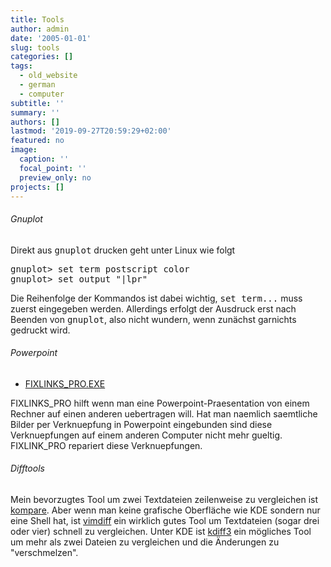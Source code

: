 ```yaml
---
title: Tools
author: admin
date: '2005-01-01'
slug: tools
categories: []
tags:
  - old_website
  - german
  - computer
subtitle: ''
summary: ''
authors: []
lastmod: '2019-09-27T20:59:29+02:00'
featured: no
image:
  caption: ''
  focal_point: ''
  preview_only: no
projects: []
---
```

<h6>Gnuplot</h6>
<p>Direkt aus <tt>gnuplot</tt> drucken geht unter Linux wie folgt</p>
<pre>
gnuplot> set term postscript color
gnuplot> set output "|lpr"
</pre>
<p>Die Reihenfolge der Kommandos ist dabei wichtig, <tt>set term...</tt> muss zuerst eingegeben werden.
Allerdings erfolgt der Ausdruck erst nach Beenden von <tt>gnuplot</tt>, also nicht wundern,
wenn zunächst garnichts gedruckt wird.</p>

<h6> Powerpoint</h6>
<ul>
<li><a href="usefulthings/FIXLINKS_PRO.EXE">FIXLINKS_PRO.EXE</a></li>
</ul>
<p>FIXLINKS_PRO hilft wenn man eine Powerpoint-Praesentation von einem Rechner auf
einen anderen uebertragen will. Hat man naemlich saemtliche Bilder per
Verknuepfung in Powerpoint eingebunden sind diese Verknuepfungen auf einem
anderen Computer nicht mehr gueltig. FIXLINK_PRO repariert diese Verknuepfungen.</p>

<h6>Difftools</h6>
<p>Mein bevorzugtes Tool um zwei Textdateien zeilenweise zu vergleichen ist 
<a href="http://de.wikipedia.org/wiki/Kompare">kompare</a>.
Aber wenn man keine grafische Oberfläche wie KDE sondern nur eine Shell hat, ist 
<a href="http://andrejk.blogspot.com/2008/04/vimdiff-howto.html">vimdiff</a> 
ein wirklich gutes Tool um Textdateien (sogar drei oder vier) schnell zu vergleichen.
Unter KDE ist <a href="http://kdiff3.sourceforge.net/">kdiff3</a> ein mögliches Tool um 
mehr als zwei Dateien zu vergleichen und die Änderungen zu "verschmelzen".</p>
